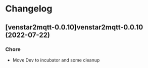 # Changelog



## [venstar2mqtt-0.0.10]venstar2mqtt-0.0.10 (2022-07-22)

### Chore

- Move Dev to incubator and some cleanup
  
  